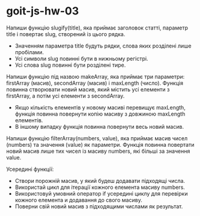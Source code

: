 # goit-js-hw-03

<!--* ---task-1:--- -->

Напиши функцію slugify(title), яка приймає заголовок статті, параметр title і повертає slug, створений із цього рядка.

- Значенням параметра title будуть рядки, слова яких розділені лише пробілами.
- Усі символи slug повинні бути в нижньому регістрі.
- Усі слова slug повинні бути розділені тире.

<!--* ---task-2:--- -->

Напиши функцію під назвою makeArray, яка приймає три параметри: firstArray (масив), secondArray (масив) і maxLength (число). Функція повинна створювати новий масив, який містить усі елементи з firstArray, а потім усі елементи з secondArray.

- Якщо кількість елементів у новому масиві перевищує maxLength, функція повинна повернути копію масиву з довжиною maxLength елементів.
- В іншому випадку функція повинна повернути весь новий масив.

<!--* ---task-3:--- -->

Напиши функцію filterArray(numbers, value), яка приймає масив чисел (numbers) та значення (value) як параметри. Функція повинна повертати новий масив лише тих чисел із масиву numbers, які більші за значення value.

Усередині функції:

- Створи порожній масив, у який будеш додавати підходящі числа.
- Використай цикл для ітерації кожного елемента масиву numbers.
- Використовуй умовний оператор if усередині циклу для перевірки кожного елемента и додавання до свого масиву.
- Поверни свій новий масив з підходящими числами як результат.
